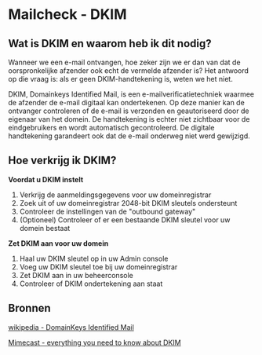 # Mailcheck - DKIM


## Wat is DKIM en waarom heb ik dit nodig?

Wanneer we een e-mail ontvangen, hoe zeker zijn we er dan van dat de oorspronkelijke afzender ook echt de vermelde afzender is?
Het antwoord op die vraag is: als er geen DKIM-handtekening is, weten we het niet.

DKIM, Domainkeys Identified Mail, is een e-mailverificatietechniek waarmee de afzender de e-mail digitaal kan ondertekenen. Op deze manier kan de ontvanger controleren of de e-mail is verzonden en geautoriseerd door de eigenaar van het domein. De handtekening is echter niet zichtbaar voor de eindgebruikers en wordt automatisch gecontroleerd.
De digitale handtekening garandeert ook dat de e-mail onderweg niet werd gewijzigd.


## Hoe verkrijg ik DKIM?

**Voordat u DKIM instelt**
<ol>
  <li>Verkrijg de aanmeldingsgegevens voor uw domeinregistrar</li>
  <li>Zoek uit of uw domeinregistrar 2048-bit DKIM sleutels ondersteunt</li>
  <li>Controleer de instellingen van de "outbound gateway"</li>
  <li>(Optioneel) Controleer of er een bestaande DKIM sleutel voor uw domein bestaat</li>
</ol>

**Zet DKIM aan voor uw domein**
<ol>
  <li>Haal uw DKIM sleutel op in uw Admin console</li>
  <li>Voeg uw DKIM sleutel toe bij uw domeinregistrar</li>
  <li>Zet DKIM aan in uw beheerconsole</li>
  <li>Controleer of DKIM ondertekening aan staat</li>
</ol>


## Bronnen

[wikipedia - DomainKeys Identified Mail](https://en.wikipedia.org/wiki/DomainKeys_Identified_Mail)

[Mimecast - everything you need to know about DKIM](https://www.dmarcanalyzer.com/dkim/)